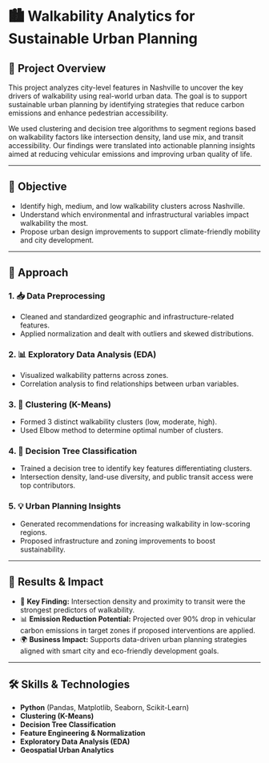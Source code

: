 # 🏙️ Walkability Analytics for Sustainable Urban Planning

## 📌 Project Overview
This project analyzes city-level features in Nashville to uncover the key drivers of walkability using real-world urban data. The goal is to support sustainable urban planning by identifying strategies that reduce carbon emissions and enhance pedestrian accessibility.

We used clustering and decision tree algorithms to segment regions based on walkability factors like intersection density, land use mix, and transit accessibility. Our findings were translated into actionable planning insights aimed at reducing vehicular emissions and improving urban quality of life.

---

## 🎯 Objective
- Identify high, medium, and low walkability clusters across Nashville.
- Understand which environmental and infrastructural variables impact walkability the most.
- Propose urban design improvements to support climate-friendly mobility and city development.

---

## 🧠 Approach

### 1. 📥 Data Preprocessing
- Cleaned and standardized geographic and infrastructure-related features.
- Applied normalization and dealt with outliers and skewed distributions.

### 2. 📊 Exploratory Data Analysis (EDA)
- Visualized walkability patterns across zones.
- Correlation analysis to find relationships between urban variables.

### 3. 📌 Clustering (K-Means)
- Formed 3 distinct walkability clusters (low, moderate, high).
- Used Elbow method to determine optimal number of clusters.

### 4. 🌳 Decision Tree Classification
- Trained a decision tree to identify key features differentiating clusters.
- Intersection density, land-use diversity, and public transit access were top contributors.

### 5. 💡 Urban Planning Insights
- Generated recommendations for increasing walkability in low-scoring regions.
- Proposed infrastructure and zoning improvements to boost sustainability.

---

## 🚀 Results & Impact

- 🎯 **Key Finding:** Intersection density and proximity to transit were the strongest predictors of walkability.
- 📊 **Emission Reduction Potential:** Projected over 90% drop in vehicular carbon emissions in target zones if proposed interventions are applied.
- 🌍 **Business Impact:** Supports data-driven urban planning strategies aligned with smart city and eco-friendly development goals.

---

## 🛠️ Skills & Technologies

- **Python** (Pandas, Matplotlib, Seaborn, Scikit-Learn)
- **Clustering (K-Means)**
- **Decision Tree Classification**
- **Feature Engineering & Normalization**
- **Exploratory Data Analysis (EDA)**
- **Geospatial Urban Analytics**

